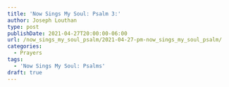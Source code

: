 ```yaml
---
title: 'Now Sings My Soul: Psalm 3:'
author: Joseph Louthan
type: post
publishDate: 2021-04-27T20:00:00-06:00
url: /now_sings_my_soul_psalm/2021-04-27-pm-now_sings_my_soul_psalm/
categories:
  - Prayers
tags:
  - 'Now Sings My Soul: Psalms'
draft: true
---
```

<pre>
<div style="font-variant: small-caps;">

</div>

</pre>
